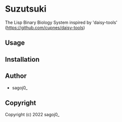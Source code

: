 # Suzutsuki

The Lisp Binary Biology System inspired by 'daisy-tools'
(https://github.com/cupnes/daisy-tools)

## Usage

## Installation

## Author

- sagoj0\_

## Copyright

Copyright (c) 2022 sagoj0\_
